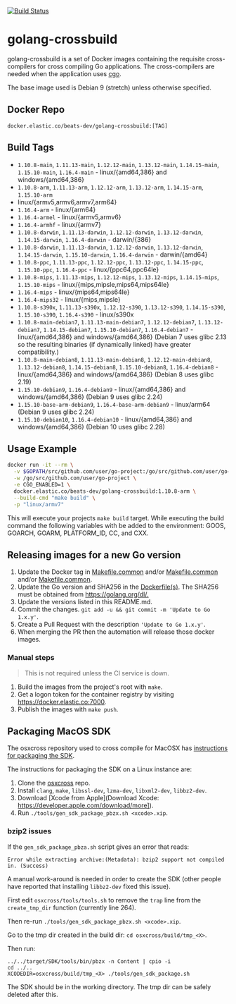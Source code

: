[![Build Status](https://beats-ci.elastic.co/buildStatus/icon?job=Beats%2Fgolang-crossbuild-mbp%2Fmaster)](https://beats-ci.elastic.co/job/Beats/job/golang-crossbuild-mbp/job/master/)

# golang-crossbuild

golang-crossbuild is a set of Docker images containing the requisite
cross-compilers for cross compiling Go applications. The cross-compilers are
needed when the application uses [cgo](https://golang.org/cmd/cgo/).

The base image used is Debian 9 (stretch) unless otherwise specified.

## Docker Repo

`docker.elastic.co/beats-dev/golang-crossbuild:[TAG]`

## Build Tags

- `1.10.8-main`, `1.11.13-main`, `1.12.12-main`, `1.13.12-main`, `1.14.15-main`, `1.15.10-main`, `1.16.4-main` - linux/{amd64,386} and windows/{amd64,386}
- `1.10.8-arm`, `1.11.13-arm`, `1.12.12-arm`, `1.13.12-arm`, `1.14.15-arm`, `1.15.10-arm`
- linux/{armv5,armv6,armv7,arm64}
- `1.16.4-arm` - linux/{arm64}
- `1.16.4-armel` - linux/{armv5,armv6}
- `1.16.4-armhf` - linux/{armv7}
- `1.10.8-darwin`, `1.11.13-darwin`, `1.12.12-darwin`, `1.13.12-darwin`, `1.14.15-darwin`, `1.16.4-darwin` - darwin/{386}
- `1.10.8-darwin`, `1.11.13-darwin`, `1.12.12-darwin`, `1.13.12-darwin`, `1.14.15-darwin`, `1.15.10-darwin`, `1.16.4-darwin` - darwin/{amd64}
- `1.10.8-ppc`, `1.11.13-ppc`, `1.12.12-ppc`, `1.13.12-ppc`, `1.14.15-ppc`, `1.15.10-ppc`, `1.16.4-ppc` - linux/{ppc64,ppc64le}
- `1.10.8-mips`, `1.11.13-mips`, `1.12.12-mips`, `1.13.12-mips`, `1.14.15-mips`, `1.15.10-mips` - linux/{mips,mipsle,mips64,mips64le}
- `1.16.4-mips` - linux/{mips64,mips64le}
- `1.16.4-mips32` - linux/{mips,mipsle}
- `1.10.8-s390x`, `1.11.13-s390x`, `1.12.12-s390`, `1.13.12-s390`, `1.14.15-s390`, `1.15.10-s390`, `1.16.4-s390` - linux/s390x
- `1.10.8-main-debian7`, `1.11.13-main-debian7`, `1.12.12-debian7`, `1.13.12-debian7`, `1.14.15-debian7`, `1.15.10-debian7`, `1.16.4-debian7` - linux/{amd64,386} and windows/{amd64,386} (Debian 7
  uses glibc 2.13 so the resulting binaries (if dynamically linked) have greater
  compatibility.)
- `1.10.8-main-debian8`, `1.11.13-main-debian8`, `1.12.12-main-debian8`, `1.13.12-debian8`, `1.14.15-debian8`, `1.15.10-debian8`, `1.16.4-debian8` - linux/{amd64,386} and windows/{amd64,386} (Debian 8
  uses glibc 2.19)
- `1.15.10-debian9`, `1.16.4-debian9` - linux/{amd64,386} and windows/{amd64,386} (Debian 9 uses glibc 2.24)
- `1.15.10-base-arm-debian9`, `1.16.4-base-arm-debian9` - linux/arm64 (Debian 9 uses glibc 2.24)
- `1.15.10-debian10`, `1.16.4-debian10` - linux/{amd64,386} and windows/{amd64,386} (Debian 10 uses glibc 2.28)

## Usage Example

```sh
docker run -it --rm \
  -v $GOPATH/src/github.com/user/go-project:/go/src/github.com/user/go-project \
  -w /go/src/github.com/user/go-project \
  -e CGO_ENABLED=1 \
  docker.elastic.co/beats-dev/golang-crossbuild:1.10.8-arm \
  --build-cmd "make build" \
  -p "linux/armv7"
```

This will execute your projects `make build` target. While executing the build
command the following variables with be added to the environment: GOOS, GOARCH,
GOARM, PLATFORM_ID, CC, and CXX.

## Releasing images for a new Go version

1. Update the Docker tag in
   [Makefile.common](https://github.com/elastic/golang-crossbuild/blob/master/go1.10/Makefile.common#L5) and/or
   [Makefile.common](https://github.com/elastic/golang-crossbuild/blob/master/go1.11/Makefile.common#L5) and/or
   [Makefile.common](https://github.com/elastic/golang-crossbuild/blob/master/go1.12/Makefile.common#L5).
1. Update the Go version and SHA256 in the
   [Dockerfile(s)](https://github.com/elastic/golang-crossbuild/blob/master/go1.10/base/Dockerfile#L19-L21).
   The SHA256 must be obtained from <https://golang.org/dl/.>
1. Update the versions listed in this README.md.
1. Commit the changes. `git add -u && git commit -m 'Update to Go 1.x.y'`.
1. Create a Pull Request with the description `'Update to Go 1.x.y'`.
1. When merging the PR then the automation will release those docker images.

### Manual steps

> This is not required unless the CI service is down.

1. Build the images from the project's root with `make`.
1. Get a logon token for the container registry by visiting <https://docker.elastic.co:7000>.
1. Publish the images with `make push`.

## Packaging MacOS SDK

The osxcross repository used to cross compile for MacOSX has [instructions for packaging the SDK](https://github.com/tpoechtrager/osxcross#packaging-the-sdk).

The instructions for packaging the SDK on a Linux instance are:

1. Clone the [osxcross](https://github.com/tpoechtrager/osxcross) repo.
1. Install `clang`, `make`, `libssl-dev`, `lzma-dev`, `libxml2-dev`, `libbz2-dev`.
1. Download [Xcode from Apple](Download Xcode: https://developer.apple.com/download/more]).
1. Run `./tools/gen_sdk_package_pbzx.sh <xcode>.xip`.

### bzip2 issues

If the `gen_sdk_package_pbza.sh` script gives an error that reads:

```
Error while extracting archive:(Metadata): bzip2 support not compiled in. (Success)
```

A manual work-around is needed in order to create the SDK (other people have reported that installing `libbz2-dev` fixed this issue).

First edit `osxcross/tools/tools.sh` to remove the `trap` line from the `create_tmp_dir` function (currently line 264).

Then re-run  `./tools/gen_sdk_package_pbzx.sh <xcode>.xip`.

Go to the tmp dir created in the build dir: `cd osxcross/build/tmp_<X>`.

Then run:
```
../../target/SDK/tools/bin/pbzx -n Content | cpio -i
cd ../..
XCODEDIR=osxcross/build/tmp_<X> ./tools/gen_sdk_package.sh
```

The SDK should be in the working directory.
The tmp dir can be safely deleted after this.
